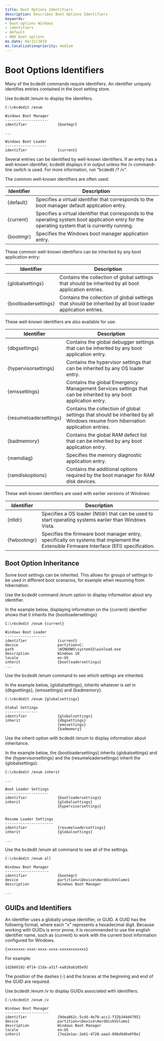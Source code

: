 ```yaml
---
title: Boot Options Identifiers
description: Describes Boot Options Identifiers
keywords:
- boot options Windows
- identifiers
- default
- WDK boot options
ms.date: 04/22/2019
ms.localizationpriority: medium
---
```


# Boot Options Identifiers

Many of the bcdedit commands require identifiers. An identifier uniquely identifies entries contained in the boot setting store. 

Use bcdedit /enum to display the identifers.

```console
C:\>bcdedit /enum

Windows Boot Manager
--------------------
identifier              {bootmgr}

...

Windows Boot Loader
-------------------
identifier              {current}

```

Several entries can be identified by well-known identifiers. If an entry has a well-known identifier, bcdedit displays it in output unless the /v command-line switch is used. For more information, run "bcdedit /? /v".

The common well-known identifiers are often used:

| Identifier           | Description
|-----------------------|----------------------------------------------------------------------|
|    {default}          |     Specifies a virtual identifier that corresponds to the boot manager default application entry. | 
|    {current}          |     Specifies a virtual identifier that corresponds to the operating system boot application entry for the operating system that is currently running. |
|    {bootmgr}          |     Specifies the Windows boot manager application entry. |

These common well-known identifiers can be inherited by any boot application entry:

| Identifier           | Description
|-----------------------|----------------------------------------------------------------------|
|    {globalsettings}    |    Contains the collection of global settings that should be inherited by all boot application entries. |
|   {bootloadersettings} |   Contains the collection of global settings that should be inherited by all boot loader application entries. |

These well-known identifiers are also available for use:

| Identifier           | Description
|-----------------------|----------------------------------------------------------------------|
|    {dbgsettings}       |    Contains the global debugger settings that can be inherited by any boot application entry. |
|    {hypervisorsettings} |   Contains the hypervisor settings that can be inherited by any OS loader entry. |
|    {emssettings}       |  Contains the global Emergency Management Services settings that can be inherited by any boot application entry. |
|    {resumeloadersettings} | Contains the collection of global settings that should be inherited by all Windows resume from hibernation application entries. |
|    {badmemory}         |    Contains the global RAM defect list that can be inherited by any boot application entry. |
|   {memdiag}           |    Specifies the memory diagnostic application entry. |
|    {ramdiskoptions}    |   Contains the additional options required by the boot manager for RAM disk devices. |

These well-known identifiers are used with earlier versions of Windows:

| Identifier           | Description
|-----------------------|----------------------------------------------------------------------|
|    {ntldr}            |     Specifies a OS loader (Ntldr) that can be used to start operating systems earlier than Windows Vista.|
|    {fwbootmgr}        |     Specifies the firmware boot manager entry, specifically on systems that implement the Extensible Firmware Interface (EFI) specification.|

## Boot Option Inheritance

Some boot settings can be inherited. This allows for groups of settings to be used in different boot scenarios, for example when resuming from hibernation.

Use the bcdedit command /enum option to display information about any identifier.

In the example below, displaying information on the {current} identifier shows that it inherits the {bootloadersettings}

```console
C:\>bcdedit /enum {current}

Windows Boot Loader
-------------------
identifier              {current}
device                  partition=C:
path                    \WINDOWS\system32\winload.exe
description             Windows 10
locale                  en-US
inherit                 {bootloadersettings}
...
```

Use the bcdedit /enum command to see which settings are inherited.

In the example below, {globalsettings}, inherits whatever is set in {dbgsettings}, {emssettings} and {badmemory}.

```console
C:\>bcdedit /enum {globalsettings}

Global Settings
---------------
identifier              {globalsettings}
inherit                 {dbgsettings}
                        {emssettings}
                        {badmemory}
```

Use the inherit option with bcdedit /enum to display information about inheritance.

In the example below, the {bootloadersettings} inherits {globalsettings} and the {hypervisorsettings} and the {resumeloadersettings} inherit the {globalsettings}.

```console
C:\>bcdedit /enum inherit

...

Boot Loader Settings
--------------------
identifier              {bootloadersettings}
inherit                 {globalsettings}
                        {hypervisorsettings}


Resume Loader Settings
----------------------
identifier              {resumeloadersettings}
inherit                 {globalsettings}

...

```

Use the bcdedit /enum all command to see all of the settings.  

```console
C:\>bcdedit /enum all

Windows Boot Manager
--------------------
identifier              {bootmgr}
device                  partition=\Device\HarddiskVolume1
description             Windows Boot Manager

...

```

## GUIDs and Identifiers

An identifier uses a globally unique identifier, or GUID. A GUID has the following format, where each "x" represents a hexadecimal digit. Because working with GUIDs is error prone, it is recommended to use the english identifier name, such as {current} to work with the current boot information configured for Windows.

```guid
{xxxxxxxx-xxxx-xxxx-xxxx-xxxxxxxxxxxx}
```

For example:

```guid
{d2b69192-8f14-11da-a31f-ea816ab185e9}
```
The position of the dashes (-) and the braces at the beginning and end of the GUID are required.

Use bcdedit /enum /v to display GUIDs associated with identifiers.

```console
C:\>bcdedit /enum /v

Windows Boot Manager
--------------------
identifier              {9dea862c-5cdd-4e70-acc1-f32b344d4795}
device                  partition=\Device\HarddiskVolume1
description             Windows Boot Manager
locale                  en-US
inherit                 {7ea2e1ac-2e61-4728-aaa3-896d9d0a9f0e}
```
